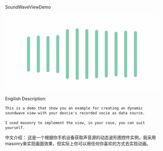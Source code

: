 SoundWaveViewDemo

![Alt text](/sampleImage/soundWave.jpg?raw=true "Optional Title")

Engilish Description:

	This is a demo that show you an example for creating an dynamic soundwave view with your devcie's recorded vocie as data source.

	I used masonry to implement the view, in your case, you can suit yourself.


中文介绍：
	这是一个根据你手机设备获取声音源的动态波形图控件实例，我采用masonry来实现画面效果，但实际上你可以用任何你喜欢的方式去实现动画。
